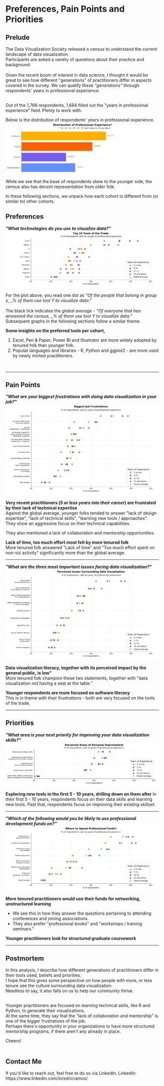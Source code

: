 Preferences, Pain Points and Priorities
===

<h2>Prelude</h2>

The Data Visualization Society released a census to understand the current landscape of data visualization. <br>
Participants are asked a variety of questions about their practice and background. <br><br>
Given the recent boom of interest in data science, I thought it would be great to see how different "generations" of practitioners differ in aspects covered in the survey. We can qualify these *"generations"* through respondents' years in professional experience.<br><br>

Out of the 1,766 respondents, 1,684 filled out the "years in professional experience" field. Plenty to work with.

Below is the distribution of respondents' years in professional experience.
<img src = "/2020 Survey Viz/prof_distribution.png">

While we see that the base of respondents skew to the younger side, the census also has decent representation from older folk.

In these following sections, we unpack how each cohort is different from (or similar to) other cohorts.

<h2>Preferences</h2>

<b><i>"What technologies do you use to visualize data?"</i></b>
<img src="/2020 Survey Viz/tech_respondents.png">

For the plot above, you read one dot as *"Of the people that belong in group x, _% of them use tool Y to visualize data."*<br><br>
The black tick indicates the *global average* - *"Of everyone that has answered the census, _% of them use tool Y to visualize data."*<br>
Subsequent graphs in the following sections follow a similar theme.

**Some insights on the preferred tools per cohort,** 
1. Excel, Pen & Paper, Power BI and Illustrator are more widely adopted by tenured folk than younger folk.
2. Popular languages and libraries - R, Python and ggplot2 - are more used by newly minted practitioners.

<br>

<hr>

<h2>Pain Points</h2>

<b><i>"What are your biggest frustrations with doing data visualization in your job?"</i></b>
<img src="/2020 Survey Viz/frus_respondents.png">

**Very recent practitioners (*5 or less years into their career*) are frustrated by their lack of technical expertise**<br>
Against the global average, younger folks tended to answer "lack of design expertise", "lack of technical skills", "learning new tools / approaches".
They show an aggressive focus on their technical capabilities.

They also mentioned a lack of collaboration and mentorship opportunities.

**Lack of time, too much effort most felt by more tenured folk**<br>
More tenured folk answered "Lack of time" and "Too much effort spent on non-viz activity" significantly more than the global average.

<hr>

<b><i>"What are the three most important issues facing data visualization?"</i></b>
<img src="/2020 Survey Viz/issu_respondents.png">

**Data visualization literacy, together with its perceived impact by the general public, is low"**<br>
More tenured folk champion these two statements, together with "data visualization not having a seat at the table."

**Younger respondents are more focused on software literacy**<br>
This is in theme with their frustrations - both are very focused on the tools of the trade.

<hr>

<h2>Priorities</h2>

<b><i>"What area is your next priority for improving your data visualization skills?"</i></b>
<img src="/2020 Survey Viz/area_respondents.png">

**Exploring new tools in the first 5 - 10 years, drilling down on them after**
In their first 5 - 10 years, respondents focus on their data skills and learning new tools.
Past that, respondents focus on improving their existing skillset.

<hr>

<b><i>"Which of the following would you be likely to use professional development funds on?"</i></b>
<img src="/2020 Survey Viz/devs_respondents.png">

**More tenured practitioners would use their funds for networking, unstructured learning**<br>
* We see this in how they answer the questions pertaining to attending conferences and joining associations.
* They also prefer "professional books" and "workshops / training seminars."

**Younger practitioners look for structured graduate coursework**

<hr>

<h2>Postmortem</h2>

In this analysis, I describe how different generations of practitioners differ in their tools used, beliefs and priorities.<br>
I hope that this gives some perspective on how people with more, or less tenure see the culture surrounding data visualization.<br>
Needless to say, it also falls on us to help our community thrive.<br>
<br>

Younger practitioners are focused on learning technical skills, like R and Python, to generate their visualizations. <br>
At the same time, they say that the "lack of collaboration and mentorship" is one of the bigger frustrations of the job.<br>
Perhaps there's opportunity in your organizations to have more structured mentorship programs, if there aren't any already in place.

Cheers!
<br><br>

<h2>Contact Me</h2>
If you'd like to reach out, feel free to do so via LinkedIn.
LinkedIn: https://www.linkedin.com/in/edricramos/

